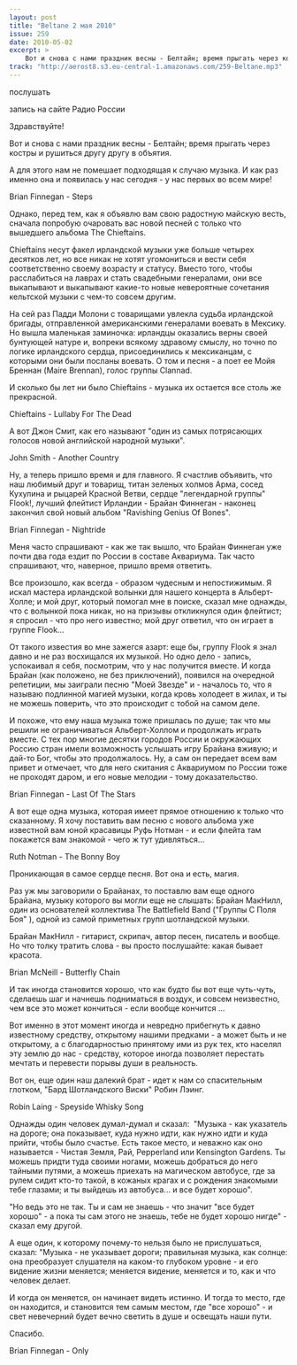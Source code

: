 ```yaml
---
layout: post
title: "Beltane 2 мая 2010"
issue: 259
date: 2010-05-02
excerpt: >
    Вот и снова с нами праздник весны - Белтайн; время прыгать через костры и рушиться другу другу в объятия.
track: "http://aerost8.s3.eu-central-1.amazonaws.com/259-Beltane.mp3"
---
```


послушать

запись на сайте Радио России

Здравствуйте!

Вот и снова с нами праздник весны - Белтайн; время прыгать через костры и рушиться другу другу в объятия.

А для этого нам не помешает подходящая к случаю музыка. И как раз именно она и появилась у нас сегодня - у нас первых во всем мире!

Brian Finnegan - Steps

Однако, перед тем, как я объявлю вам свою радостную майскую весть, сначала попробую очаровать вас новой песней с только что вышедшего альбома The Chieftains.

Chieftains несут факел ирландской музыки уже больше четырех десятков лет, но все никак не хотят угомониться и вести себя соответственно своему возрасту и статусу. Вместо того, чтобы расслабиться на лаврах и стать свадебными генералами, они все выкапывают и выкапывают какие-то новые невероятные сочетания кельтской музыки с чем-то совсем другим.

На сей раз Падди Молони с товарищами увлекла судьба ирландской бригады, отправленной американскими генералами воевать в Мексику. Но вышла маленькая заминочка: ирландцы оказались верны своей бунтующей натуре и, вопреки всякому здравому смыслу, но точно по логике ирландского сердца, присоединились к мексиканцам, с которыми они были посланы воевать. О том и песня - а поет ее Мойя Бреннан (Maire Brennan), голос группы Clannad.

И сколько бы лет ни было Chieftains - музыка их остается все столь же прекрасной.

Chieftains - Lullaby For The Dead

А вот Джон Смит, как его называют "один из самых потрясающих голосов новой английской народной музыки".

John Smith - Another Country

Ну, а теперь пришло время и для главного. Я счастлив объявить, что наш любимый друг и товарищ, титан зеленых холмов Арма, сосед Кухулина и рыцарей Красной Ветви, сердце "легендарной группы" Flook!, лучший флейтист Ирландии - Брайан Финнеган - наконец закончил свой новый альбом "Ravishing Genius Of Bones".

Brian Finnegan - Nightride

Меня часто спрашивают - как же так вышло, что Брайан Финнеган уже почти два года ездит по России в составе Аквариума. Так часто спрашивают, что, наверное, пришло время ответить.

Все произошло, как всегда - образом чудесным и непостижимым. Я искал мастера ирландской волынки для нашего концерта в Альберт-Холле; и мой друг, который помогал мне в поиске, сказал мне однажды, что с волынкой пока никак, но на призывы откликнулся один флейтист; я спросил - что про него известно; мой друг ответил, что он играет в группе Flook...

От такого известия во мне зажегся азарт: еще бы, группу Flook я знал давно и не раз восхищался их музыкой. Но одно дело - запись, успокаивал я себя, посмотрим, что у нас получится вместе. И когда Брайан (как положено, не без приключений), появился на очередной репетиции, мы заиграли песню "Моей Звезде" и - началось то, что я называю подлинной магией музыки, когда кровь холодеет в жилах, и ты не можешь поверить, что это происходит с тобой на самом деле.

И похоже, что ему наша музыка тоже пришлась по душе; так что мы решили не ограничиваться Альберт-Холлом и продолжать играть вместе. С тех пор многие десятки городов России и окружающих Россию стран имели возможность услышать игру Брайана вживую; и дай-то Бог, чтобы это продолжалось. Ну, а сам он передает всем вам привет и отмечает, что для него скитания с Аквариумом по России тоже не проходят даром, и его новые мелодии - тому доказательство.

Brian Finnegan - Last Of The Stars

А вот еще одна музыка, которая имеет прямое отношению к только что сказанному. Я хочу поставить вам песню с нового альбома уже известной вам юной красавицы Руфь Нотман - и если флейта там покажется вам знакомой - чего ж тут удивляться...

Ruth Notman - The Bonny Boy

Проникающая в самое сердце песня. Вот она и есть, магия.

Раз уж мы заговорили о Брайанах, то поставлю вам еще одного Брайана, музыку которого вы могли еще не слышать: Брайан МакНилл, один из основателей коллектива The Battlefield Band ("Группы С Поля Боя" ), одной из самой приметных групп шотландской музыки.

Брайан МакНилл - гитарист, скрипач, автор песен, писатель и вообще. Но что толку тратить слова - вы просто послушайте: какая бывает красота.

Brian McNeill - Butterfly Chain

И так иногда становится хорошо, что как будто бы вот еще чуть-чуть, сделаешь шаг и начнешь подниматься в воздух, и совсем неизвестно, чем все это может кончиться - если вообще кончится ...

Вот именно в этот момент иногда и невредно прибегнуть к давно известному средству, открытому нашими предками - а может быть и не открытому, а с благодарностью принятому ими из рук тех, кто населял эту землю до нас - средству, которое иногда позволяет перестать мечтать и перевести порывы души в реальность.

Вот он, еще один наш далекий брат - идет к нам со спасительным глотком, "Бард Шотландского Виски" Робин Лэинг.

Robin Laing - Speyside Whisky Song

Однажды один человек думал-думал и сказал:  "Музыка - как указатель на дороге; она показывает, куда нужно идти, как нужно идти и куда прийти, чтобы было счастье. Есть такое место, и неважно как оно называется - Чистая Земля, Рай, Pepperland или Kensington Gardens. Ты можешь придти туда своими ногами, можешь добраться до него тайными путями, а можешь приехать на магическом автобусе, где за рулем сидит кто-то такой, в кожаных крагах и с рождения знакомыми тебе глазами; и ты выйдешь из автобуса... и все будет хорошо".

"Но ведь это не так. Ты и сам не знаешь - что значит "все будет хорошо" - а пока ты сам этого не знаешь, тебе не будет хорошо нигде" - сказал ему другой.

А еще один, к которому почему-то нельзя было не прислушаться, сказал: "Музыка - не указывает дороги; правильная музыка, как солнце: она преобразует слушателя на каком-то глубоком уровне - и его видение жизни меняется; меняется видение, меняется и то, как и что человек делает.

И когда он меняется, он начинает видеть истинно. И тогда то место, где он находится, и становится тем самым местом, где "все хорошо" - и свет невечерний будет вечно светить в душе и освещать наши пути.

Спасибо.

Brian Finnegan - Only
